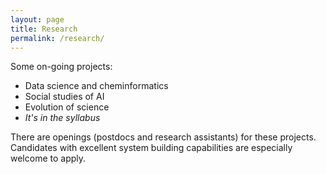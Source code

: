 ```yaml
---
layout: page
title: Research
permalink: /research/
---
```


Some on-going projects:

* Data science and cheminformatics
* Social studies of AI
* Evolution of science
* *It's in the syllabus*

There are openings (postdocs and research assistants) for these projects. Candidates with excellent system building capabilities are especially welcome to apply.
